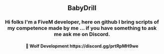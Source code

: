 <h2 align="center">BabyDrill</h2>
<h3 align="center">Hi folks I'm a FiveM developer, here on github I bring scripts of my competence made by me ... if you have something to ask me ask me on Discord.</h3>

<h4 align="center">🚀 Wolf Development https://discord.gg/prtRpMH9we</h4>
